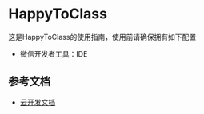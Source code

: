 # HappyToClass

这是HappyToClass的使用指南，使用前请确保拥有如下配置

- 微信开发者工具：IDE

## 参考文档

- [云开发文档](https://developers.weixin.qq.com/miniprogram/dev/wxcloud/basis/getting-started.html)

